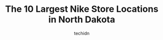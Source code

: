 ---
layout: ampstory
image: https://i0.wp.com/www.depkes.org/wp-content/uploads/2023/06/nike-0-in-north-dakota-1685968995.jpeg?resize=640,853
author: techidn
featured: false
description: Discover the impressive array of Nike options in North Dakota, where you can find 10 of the largest Nike establishments in the area. From renowned classics to hidden gems, North Dakota offer
title: The 10 Largest Nike Store Locations in North Dakota
cover:
   title: The 10 Largest Nike Store Locations in North Dakota
   subtitle: Rickpate
   background: https://www.depkes.org/wp-content/uploads/2023/06/nike-0-in-north-dakota-1685968995.jpeg

pages: 
 - layout: thirds
   top: <h1>#1 Walmart Supercenter</h1>
   bottom: "<p>Ok, so its too big a store to really let this 5 star be a true 5 star...but there are 2 employees Ive come across the last 2 times that made my experience be so positiv</p>"
   background: https://www.depkes.org/wp-content/uploads/2023/06/nike-1-in-north-dakota-1685968995.jpeg
   backgroundblur: true
 - layout: thirds
   top: <h1>#2 Macys</h1>
   bottom: "<p>3902 13th Ave S Suite 2500, Fargo, ND 58103, United States</p>"
   background: https://www.depkes.org/wp-content/uploads/2023/06/nike-2-in-north-dakota-1685968996.jpeg
   cta:
      link: https://www.depkes.org/blog/the-10-largest-nike-store-locations-in-north-dakota/
      text: The 10 Largest Nike Store Locations in North Dakota
 - layout: thirds
   top: <h1>#3 Nike Factory Store</h1>
   bottom: "<p>3905 Eagan Outlets Prkwy Bldg 100 #200, Eagan, MN 55122, United States</p>"
   background: https://www.depkes.org/wp-content/uploads/2023/06/nike-3-in-north-dakota-1685968996.jpeg
   cta:
      link: https://www.depkes.org/blog/the-10-largest-nike-store-locations-in-north-dakota/
      text: The 10 Largest Nike Store Locations in North Dakota
 - layout: thirds
   top: <h1>#4 SCHEELS</h1>
   bottom: "<p>2800 S Columbia Rd, Grand Forks, ND 58201, United States</p>"
   background: https://images.unsplash.com/photo-1567360425618-1594206637d2?ixlib=rb-4.0.3&ixid=MnwxMjA3fDB8MHxwaG90by1wYWdlfHx8fGVufDB8fHx8&auto=format&fit=crop&w=640&h=853&q=80
   cta:
      link: https://www.depkes.org/blog/the-10-largest-nike-store-locations-in-north-dakota/
      text: The 10 Largest Nike Store Locations in North Dakota
 - layout: thirds
   top: <h1>#5 SCHEELS</h1>
   bottom: "<p>800 Kirkwood Mall STE 72, Bismarck, ND 58504, United States</p>"
   background: https://images.unsplash.com/photo-1540457036297-448b6b99e91c?ixlib=rb-4.0.3&ixid=MnwxMjA3fDB8MHxwaG90by1wYWdlfHx8fGVufDB8fHx8&auto=format&fit=crop&w=640&h=853&q=80
   cta:
      link: https://www.depkes.org/blog/the-10-largest-nike-store-locations-in-north-dakota/
      text: The 10 Largest Nike Store Locations in North Dakota
 - layout: thirds
   top: <h1>#6 JCPenney</h1>
   bottom: "<p>850 Kirkwood Mall, Bismarck, ND 58504, United States</p>"
   background: https://images.unsplash.com/photo-1489648022186-8f49310909a0?ixlib=rb-4.0.3&ixid=MnwxMjA3fDB8MHxwaG90by1wYWdlfHx8fGVufDB8fHx8&auto=format&fit=crop&w=640&h=853&q=80
   cta:
      link: https://www.depkes.org/blog/the-10-largest-nike-store-locations-in-north-dakota/
      text: The 10 Largest Nike Store Locations in North Dakota
 - layout: thirds
   top: <h1>#7 Kohls</h1>
   bottom: "<p>1905 22nd Ave SW, Minot, ND 58701, United States</p>"
   background: https://images.unsplash.com/photo-1608411404720-c8f0417bcdba?ixlib=rb-4.0.3&ixid=MnwxMjA3fDB8MHxwaG90by1wYWdlfHx8fGVufDB8fHx8&auto=format&fit=crop&w=640&h=853&q=80
   cta:
      link: https://www.depkes.org/blog/the-10-largest-nike-store-locations-in-north-dakota/
      text: The 10 Largest Nike Store Locations in North Dakota
 - layout: thirds
   middle: Continue reading...
   background: https://images.unsplash.com/photo-1533998839656-76f5e4b2bccb?ixlib=rb-4.0.3&ixid=MnwxMjA3fDB8MHxwaG90by1wYWdlfHx8fGVufDB8fHx8&auto=format&fit=crop&w=640&h=853&q=80
   cta:
      link: https://www.depkes.org/blog/the-10-largest-nike-store-locations-in-north-dakota/
      text: The 10 Largest Nike Store Locations in North Dakota
      
---